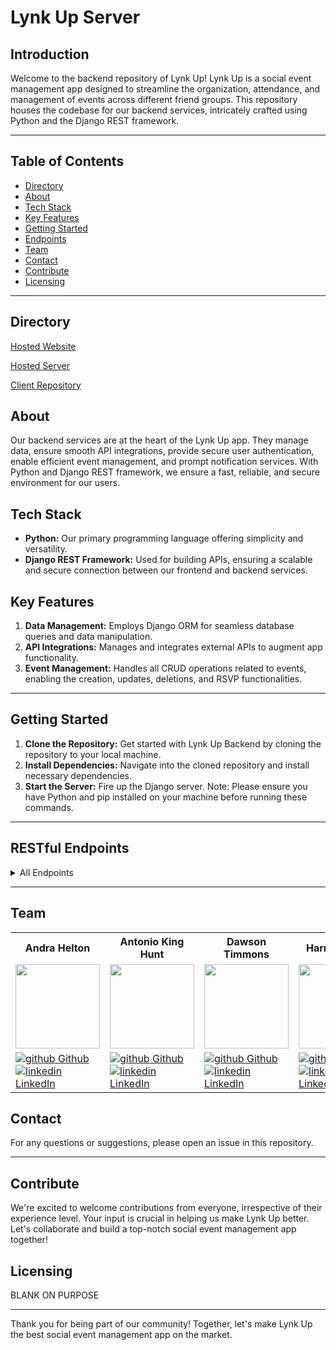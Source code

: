 # Lynk Up Server

## Introduction
Welcome to the backend repository of Lynk Up! Lynk Up is a social event management app designed to streamline the organization, attendance, and management of events across different friend groups. This repository houses the codebase for our backend services, intricately crafted using Python and the Django REST framework.

---
## Table of Contents
- [Directory](#directory) 
- [About](#about) 
- [Tech Stack](#tech-stack) 
- [Key Features](#key-features)
- [Getting Started](#getting-started)
- [Endpoints](#restful-endpoints)
- [Team](#team)
- [Contact](#contact)
- [Contribute](#contribute)
- [Licensing](#licensing)
---

## Directory
  [Hosted Website](https://lynk-up-client.vercel.app/dashboard)

  [Hosted Server](https://lynk-up-server.onrender.com/)

  [Client Repository](https://github.com/LYNK-UP-APP/lynk-up-client)
## About
Our backend services are at the heart of the Lynk Up app. They manage data, ensure smooth API integrations, provide secure user authentication, enable efficient event management, and prompt notification services. With Python and Django REST framework, we ensure a fast, reliable, and secure environment for our users.

## Tech Stack
- **Python:** Our primary programming language offering simplicity and versatility.
- **Django REST Framework:** Used for building APIs, ensuring a scalable and secure connection between our frontend and backend services.

## Key Features
1. **Data Management:** Employs Django ORM for seamless database queries and data manipulation.
2. **API Integrations:** Manages and integrates external APIs to augment app functionality.
3. **Event Management:** Handles all CRUD operations related to events, enabling the creation, updates, deletions, and RSVP functionalities.
---
## Getting Started
1. **Clone the Repository:** Get started with Lynk Up Backend by cloning the repository to your local machine.
2. **Install Dependencies:** Navigate into the cloned repository and install necessary dependencies.
3. **Start the Server:** Fire up the Django server.
Note: Please ensure you have Python and pip installed on your machine before running these commands.

---
## RESTful Endpoints

<details close>
<summary> All Endpoints </summary>

### Get a User

```http
GET /api/v1/users/:phone_number
```

<details close>
<summary>  Details </summary>
<br>
    
Request: <br>
```
No Parameters
```

| Code | Description |
| :--- | :--- |
| 200 | `OK` |

Response:

```json

{
    "data": {
        "id": "1",
        "type": "user",
        "attributes": {
            "full_name": "Antonio King Hunt",
            "phone_number": "888-888-8888",
            "email": "tesseractcode@gmail.com",
            "events": [
                {
                    "id": 1
                    "title": "Magic Tournament"
                    "date": "05/20/2023"
                    "time": "7:00 PM MST"
                    "address": { 
                                    "street": "1940 Harve. Ave.",
                                    "unit": "Ste. 1-A",
                                    "city": "Missoula",
                                    "state": "MT",
                                    "zip_code": 59801
                    }
                },
                {etc}
            ]
        }
    }
}
```

| Code | Description |
| :--- | :--- |
| 404 | `NOT FOUND` |

Response:

```json

{
    "error": [
        "title": "NOT FOUND",
        "status": "404"
    ]
}
```

</details>

---

### Get Events for a User

```http
GET /api/v1/events/:user_id
```

<details close>
<summary>  Details </summary>
<br>
    
Request: <br>
```json
{
    "user_id": 1
}
```

| Code | Description |
| :--- | :--- |
| 200 | `OK` |

Response:

```json

{
    "data": {
        "events": [
            {
                "id": "1",
                "name": "Party in the park",
                "date": "05/10/2023",
                "time": "7:00 PM MST"
            },
            {
                "id": "4",
                "name": "Another Party in the park",
                "date": "06/10/2023",
                "time": "7:00 PM MST"
            },
            {"etc": ""}
        ]
    }
}
```

| Code | Description |
| :--- | :--- |
| 404 | `NOT FOUND` |

Response:

```json

{
    "error": [
        "title": "NOT FOUND",
        "status": "404"
    ]
}
```

</details>

---

### Create Event

```http
POST /api/v1/events/
```

<details close>
<summary>  Details </summary>
<br>
    
Request: <br>
```json
{
    "title": "Party at the Park",
    "details": "PARTY IN THE PARK LETS GO",
    "address_1": "123 Main st",
    "address_2": "Unit 3",
    "city": "Fort Collins",
    "state": "CO",
    "zip_code": "80525",
    "date": "01/01/2024",
    "time": "7:00 PM MST",
    "groups": [
        {
            "id": "1"
        },
        {
            "id": "4"
        }
    ]
}
```

| Code | Description |
| :--- | :--- |
| 201 | `Created` |

Response:

```json

{
    "data": {
    "id": "1",
        "title": "Party at the Park",
        "details": "12345 W. East St.",
        "address_1": "Unit 101",
        "address_2": "Fort Collins",
        "city": "Fort Collins",
        "state": "CO",
        "zip_code": "80525",
        "date": "01/01/2024",
        "time": "7:00 PM MST",
        "groups": [
            {
                "name": "Brunch",
                "friends": [
                    {
                        "id": "1",
                        "name": "Andra Helton"
                    },
                    {
                        "id": "4",
                        "name": "Antonio King Hunt"
                    }
                ]
            }
        ]
    }
}
```

</details>

---

### Get one Event

```http
GET /api/v1/events/:event_id
```

<details close>
<summary>  Details </summary>
<br>
    
Request: <br>
```json
{
    "id": 1
}
```

| Code | Description |
| :--- | :--- |
| 200 | `OK` |

Response:

```json

{
    "data": {
        "id": "1",
        "title": "Party at the Park",
        "details": "PARTY",
        "address_1": "123 Main St",
        "address_2": "Unit 101",
        "city": "Fort Collins",
        "state": "CO",
        "zip_code": "80525",
        "date": "01/01/2024",
        "time": "7:00 PM MST",
        "group": {
            "id": "1",
            "name": "Brunch",
            "friends": [
                {
                    "id": "1",
                    "name": "Andra Helton"
                },
                {
                    "id": "4",
                    "name": "Antonio King Hunt"
                }
            ]
        }
    }
}
```

| Code | Description |
| :--- | :--- |
| 404 | `NOT FOUND` |

Response:

```json

{
    "error": [
        "title": "NOT FOUND",
        "status": "404"
    ]
}
```

</details>

---

### Get Friends

```http
GET /api/v1/users/:user_id/friends
```

<details close>
<summary>  Details </summary>
<br>
    
Request: <br>
```
No Parameters
```

| Code | Description |
| :--- | :--- |
| 200 | `OK` |

Response:

```json

{
    "data": {
        "friends": [
            {
                "user_id": 1,
                "user_name": "Joe Fogiato"
            },
            {
                "user_id": 2,
                "user_name": "Dawson T"
            }
        ]
    }
}
```

| Code | Description |
| :--- | :--- |
| 404 | `NOT FOUND` |

Response:

```json

{
    "error": [
        "title": "NOT FOUND",
        "status": "404"
    ]
}
```

</details>

---

### Create Friend

```http
POST /api/v1/users/:user_id/friends
```

<details close>
<summary>  Details </summary>
<br>
    
Request: <br>
```json
{
    "friend_id": 1,
    "user_id": 1
}
```

| Code | Description |
| :--- | :--- |
| 201 | `Created` |

Response:

```json

{
    "data": {
        "friends": [
            {
                "user_name": "Harrison Ryan",
                "user_id": 1
            },
            {
                "user_name": "Joe Fogiato",
                "user_id": 3
            },
            {
                "user_name": "Antonio KH",
                "user_id": 4
            },
            {
                "user_name": "Trevor Fitz",
                "user_id": 5
            }
        ]
    }
}
```

</details>

---

### Get one Group

```http
GET /api/v1/users/:user_id/groups/:group_id
```

<details close>
<summary>  Details </summary>
<br>
    
Request: <br>
```
No Parameters
```

| Code | Description |
| :--- | :--- |
| 200 | `OK` |

Response:

```json

{
    "data": {
        "id": "1",
        "user_id": "1"
    }
}
```

| Code | Description |
| :--- | :--- |
| 404 | `NOT FOUND` |

Response:

```json

{
    "error": [
        "title": "NOT FOUND",
        "status": "404"
    ]
}
```

</details>
</details>

---

## Team
<table>
  <tr>
    <th>Andra Helton</th>
    <th>Antonio King Hunt</th>
    <th>Dawson Timmons</th>
    <th>Harrison Ryan</th>
    <th>William Lampke</th>
  </tr>
  
<tr>
  <td><img src="https://avatars.githubusercontent.com/u/116662742?v=4" width="135" height="135"></td>
  <td><img src="https://avatars.githubusercontent.com/u/89714398?v=4" width="135" height="135"></td>
  <td><img src="https://avatars.githubusercontent.com/u/117066950?v=4" width="135" height="135"></td>
  <td><img src="https://avatars.githubusercontent.com/u/116698937?v=4" width="135" height="135"></td>
  <td><img src="https://avatars.githubusercontent.com/u/109244868?v=4" width="135" height="135"></td>
</tr>


  <tr>
    <td>
      <a href="https://github.com/ALHelton" rel="nofollow noreferrer">
          <img src="https://i.stack.imgur.com/tskMh.png" alt="github"> Github
        </a><br>
      <a href="https://www.linkedin.com/in/andrahelton/" rel="nofollow noreferrer">
    <img src="https://i.stack.imgur.com/gVE0j.png" alt="linkedin"> LinkedIn
        </a>
    </td>
        <td>
       <a href="https://github.com/4D-Coder" rel="nofollow noreferrer">
            <img src="https://i.stack.imgur.com/tskMh.png" alt="github"> Github
      </a><br>
        <a href="https://www.linkedin.com/in/antoniokinghunt-4d-coder/" rel="nofollow noreferrer">
          <img src="https://i.stack.imgur.com/gVE0j.png" alt="linkedin"> LinkedIn
      </a>
    </td>
        <td>
       <a href="https://github.com/DMTimmons1" rel="nofollow noreferrer">
          <img src="https://i.stack.imgur.com/tskMh.png" alt="github"> Github
      </a><br>
        <a href="https://www.linkedin.com/in/dawson-timmons/" rel="nofollow noreferrer">
          <img src="https://i.stack.imgur.com/gVE0j.png" alt="linkedin"> LinkedIn
      </a>
    </td>
        <td>
       <a href="https://github.com/hwryan12" rel="nofollow noreferrer">
            <img src="https://i.stack.imgur.com/tskMh.png" alt="github"> Github
      </a><br>
        <a href="https://www.linkedin.com/in/harrison-ryan-2b987725a/" rel="nofollow noreferrer">
          <img src="https://i.stack.imgur.com/gVE0j.png" alt="linkedin"> LinkedIn
      </a>
    </td>
        <td>
       <a href="https://github.com/WilliamLampke" rel="nofollow noreferrer">
            <img src="https://i.stack.imgur.com/tskMh.png" alt="github"> Github
      </a><br>
        <a href="" rel="nofollow noreferrer">
          <img src="https://i.stack.imgur.com/gVE0j.png" alt="linkedin"> LinkedIn
      </a>
    </td>
  </tr>   
</table>

## Contact
For any questions or suggestions, please open an issue in this repository.

---

## Contribute
We're excited to welcome contributions from everyone, irrespective of their experience level. Your input is crucial in helping us make Lynk Up better. Let's collaborate and build a top-notch social event management app together!

## Licensing
BLANK ON PURPOSE

---

Thank you for being part of our community! Together, let's make Lynk Up the best social event management app on the market.

